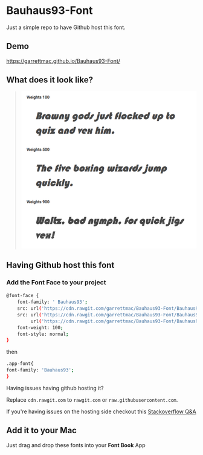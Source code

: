# Bauhaus93-Font

Just a simple repo to have Github host this font.

## Demo

 https://garrettmac.github.io/Bauhaus93-Font/


## What does it look like?

> ![Bauhaus93 Font Snapshot](./snapshot.png)

## Having Github host this font



### Add the Font Face to your project

```bash
@font-face {
    font-family: ' Bauhaus93';
    src: url('https://cdn.rawgit.com/garrettmac/Bauhaus93-Font/Bauhaus93.eot');
    src: url('https://cdn.rawgit.com/garrettmac/Bauhaus93-Font/Bauhaus93.eot?#iefix') format('embedded-opentype'),
         url('https://cdn.rawgit.com/garrettmac/Bauhaus93-Font/Bauhaus93.ttf') format('truetype');
    font-weight: 100;
    font-style: normal;
}
```

then
```bash
.app-font{
font-family: 'Bauhaus93';
}
```

Having issues having github hosting it?

Replace `cdn.rawgit.com` to `rawgit.com` or `raw.githubusercontent.com`.

If you're having issues on the hosting side checkout this [Stackoverflow Q&A](http://stackoverflow.com/a/18049842/4642530)

## Add it to your Mac

Just drag and drop these fonts into your **Font Book** App
